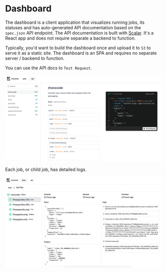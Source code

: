 # Dashboard

The dashboard is a client application that visualizes running jobs, its statuses and has auto-generated API documentation based on the `spec.json` API endpoint. The API documentation is built with [Scalar](https://github.com/scalar/scalar). It's a React app and does not require separate a backend to function.

Typically, you'd want to build the dashboard once and upload it to `S3` to serve it as a static site. The dashboard is an SPA and requires no separate server / backend to function.

You can use the API docs to `Test Request`.

<img src="../assets/dashboard-api.png" alt="Dashboard API" />

Each job, or child job, has detailed logs.

<img src="../assets/dashboard-job.png" alt="Dashboard job" />
